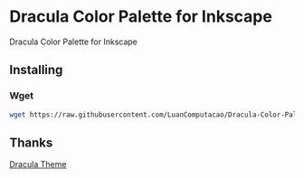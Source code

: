 # Dracula Color Palette for Inkscape

Dracula Color Palette for Inkscape

## Installing

### Wget
```bash
wget https://raw.githubusercontent.com/LuanComputacao/Dracula-Color-Palette-for-Inkscape/master/Dracula_Design.gpl -o ~/.config/inkscape/palettes/Dracula_Design.gpl
```


## Thanks
[Dracula Theme](https://github.com/dracula/dracula-theme)
